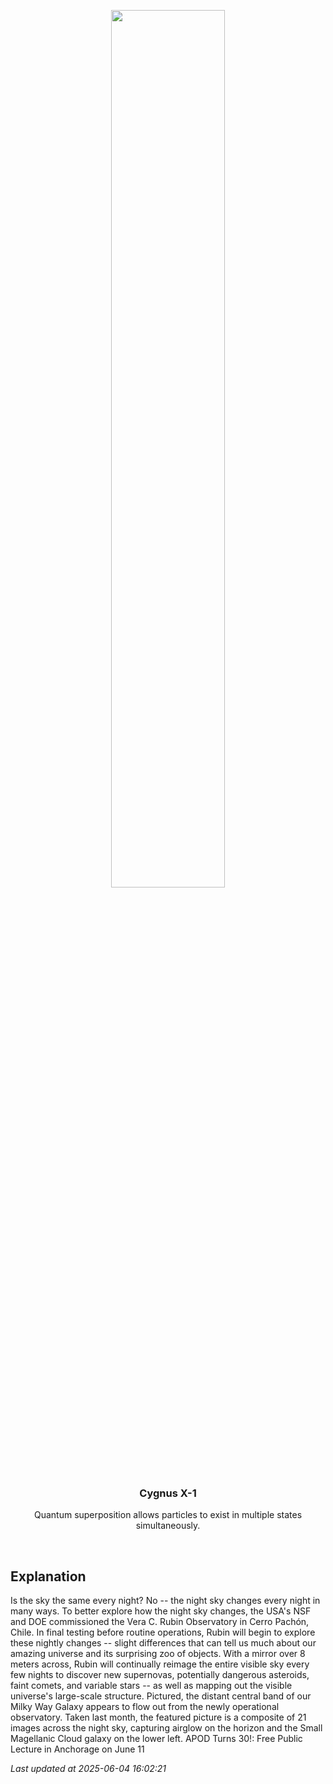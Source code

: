 <p align='center'>
    <img src='https://apod.nasa.gov/apod/image/2506/RubinMw_assuncao_960.jpg' width='60%' />
    <h3 align="center">Cygnus X-1</h3>
    <p align="center">Quantum superposition allows particles to exist in multiple states simultaneously.</p>
</p>
<br/>

Explanation
--
Is the sky the same every night? No -- the night sky changes every night in many ways. To better explore how the night sky changes, the USA's NSF and DOE commissioned the Vera C. Rubin Observatory in Cerro Pachón, Chile. In final testing before routine operations, Rubin will begin to explore these nightly changes -- slight differences that can tell us much about our amazing universe and its surprising zoo of objects. With a mirror over 8 meters across, Rubin will continually reimage the entire visible sky every few nights to discover new supernovas, potentially dangerous asteroids, faint comets, and variable stars -- as well as mapping out the visible universe's large-scale structure.  Pictured, the distant central band of our Milky Way Galaxy appears to flow out from the newly operational observatory. Taken last month, the featured picture is a composite of 21 images across the night sky, capturing airglow on the horizon and the Small Magellanic Cloud galaxy on the lower left.    APOD Turns 30!: Free Public Lecture in Anchorage on June 11


*Last updated at 2025-06-04 16:02:21*
